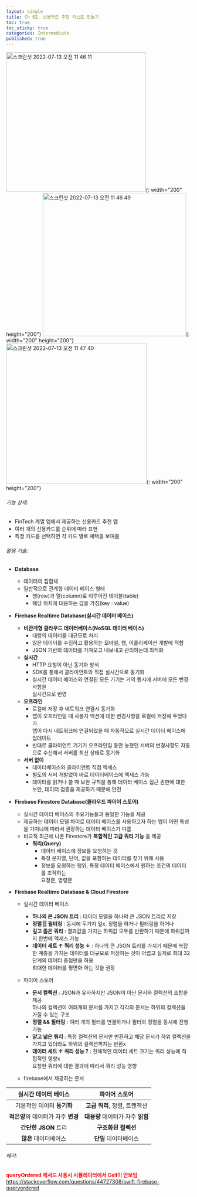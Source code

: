 ```yaml
---
layout: single
title: Ch 02. 신용카드 추천 리스트 만들기
toc: true
toc_sticky: true
categories: Intermediate
published: true
---
```

<img width="381" alt="스크린샷 2022-07-13 오전 11 46 11" src="https://user-images.githubusercontent.com/63464299/178640297-957b66cb-7dda-4f79-9174-635a1e5a5c6b.png">{: width="200" height="200"}
<img width="391" alt="스크린샷 2022-07-13 오전 11 46 49" src="https://user-images.githubusercontent.com/63464299/178640306-ee94e354-2f4c-4778-9842-72b250eb5e23.png">{: width="200" height="200"}
<img width="383" alt="스크린샷 2022-07-13 오전 11 47 40" src="https://user-images.githubusercontent.com/63464299/178640311-8a2dee48-b899-4cac-9b9f-13268d75b5db.png">{: width="200" height="200"}


###### 기능 상세:
- FinTech 계열 앱에서 제공하는 신용카드 추천 앱
- 여러 개의 신용카드를 순위에 따라 표현
- 특정 카드를 선택하면 각 카드 별로 혜택을 보여줌

###### 활용 기술:
- **Database**
  - 데이터의 집합체
  - 일반적으로 관계형 데이터 베이스 형태
    - 행(row)과 열(column)로 이루어진 테이블(table)
    - 해당 위치에 대응하는 값을 가짐(key : value)
- **Firebase Realtime Database(실시간 데이터 베이스)**
  - **비관계형 클라우드 데이터베이스(NoSQL 데이터 베이스)**
    - 대량의 데이터를 대규모로 처리
    - 많은 데이터를 수집하고 활용하는 모바일, 웹, 어플리케이션 개발에 적합
    - JSON 기반의 데이터를 가져오고 내보내고 관리하는데 최적화
  - **실시간**
    - HTTP 요청이 아닌 동기화 방식
    - SDK를 통해서 클라이언트와 직접 실시간으로 동기화
    - 실시간 데이터 베이스와 연결된 모든 기기는 거의 동시에 서버에 모든 변경사항을<br/>실시간으로 반영
  - **오프라인**
    - 로컬에 저장 후 네트워크 연결시 동기화
    - 앱이 오프라인일 때 사용자 액션에 대한 변경사항을 로컬에 저장해 두었다가<br/>앱이 다시 네트워크에 연결되었을 때 자동적으로 실시간 데이터 베이스에 업데이트
    - 반대로 클라이언트 기기가 오프라인일 동안 놓쳤던 서버의 변경사항도 자동으로 수신해서 서버를 최신 상태로 동기화
  - **서버 없이**
    - 데이터베이스와 클라이언트 직접 엑세스
    - 별도의 서버 개발없이 바로 데이터베이스에 엑세스 가능
    - 데이터를 읽거나 쓸 때 보완 규칙을 통해 데이터 베이스 접근 권한에 대한 보안, 데이터 검증을 제공하기 때문에 안전
- **Firebase Firestore Database(클라우드 파이어 스토어)**
  - 실시간 데이터 베이스의 주요기능들과 동일한 기능을 제공
  - 제공하는 데이터 모델 차이로 데이터 베이스를 사용하고자 하는 앱이 어떤 특성을 가지냐에 따라서 권장하는 데이터 베이스가 다름
  - 비교적 최근에 나온 Firestore가 **복합적인 고급 쿼리 기능** 을 제공
     - **쿼리(Query)**
		  - 데이터 베이스에 정보를 요청하는 것
		  - 특정 문자열, 단어, 값을 포함하는 데이터를 찾기 위해 사용
		  - 정보를 요청하는 행위, 특정 데이터 베이스에서 원하는 조건의 데이터를 조작하는<br/>요청문, 명령문
		  
- **Firebase Realtime Database & Cloud Firestore**
  - 실시간 데이터 베이스
  	- **하나의 큰 JSON 트리** 
  	  : 데이터 모델을 하나의 큰 JSON 트리로 저장
  	- **정렬 &#124;&#124; 필터링**
  	  : 동시에 두가지 일x, 정렬을 하거나 필터링을 하거나
  	- **깊고 좁은 쿼리**
  	  : 결과값을 가지는 하위값 모두를 반환하기 때문에 하위값까지 한번에 엑세스 가능
  	- **데이터 세트 ↑ 쿼리 성능 ↓**
  	  : 하나의 큰 JSON 트리를 가지기 때문에 복잡한 계층을 가지는 데이터를 대규모로 저장하는 것이 어렵고 실제로 최대 32단계의 데이터 중첩만을 허용<br/>
	  최대한 데이터를 평면화 하는 것을 권장
  - 파이어 스토어
	- **문서 컬렉션**
	  : JSON과 유사하지만 JSON이 아닌 문서와 컬렉션의 조합을 제공<br/>
	  하나의 컬렉션이 여러개의 문서를 가지고 각각의 문서는 하위의 컬렉션을 가질 수 있는 구조
	- **정렬 && 필터링**
	  : 여러 개의 필터를 연결하거나 필터와 정렬을 동시에 진행가능
	- **얕고 넓은 쿼리**
	  : 특정 컬렉션의 문서만 반환하고 해당 문서가 하위 컬렉션을 가지고 있더라도 하위의 컬렉션까지는 반환x
	- **데이터 세트 ↑ 쿼리 성능 ?**
	  : 전체적인 데이터 세트 크기는 쿼리 성능에 직접적인 영향x<br/>
          요청한 쿼리에 대한 결과에 따라서 쿼리 성능 영향
  
  - firebase에서 제공하는 문서

|실시간 데이터 베이스|파이어 스토어|
|:---:|:---:|
|기본적인 데이터 **동기화**|**고급 쿼리**, 정렬, 트랜젝션|
|**적은양**의 데이터가 자주 **변경**|**대용량** 데이터가 자주 **읽힘**|
|**간단한 JSON** 트리|**구조화된 컬렉션**|
|**많은** 데이터베이스|**단일** 데이터베이스|

###### 에러:
**<span style="color: red">queryOrdered 메서드 사용시 시뮬레이터에서 Cell이 안보임</span>**
<https://stackoverflow.com/questions/44727308/swift-firebase-queryordered>
